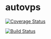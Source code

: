 # autovps
[![Coverage Status](https://coveralls.io/repos/github/rhancockn/autovps/badge.svg)](https://coveralls.io/github/rhancockn/autovps)

[![Build Status](https://api.travis-ci.org/rhancockn/autovps.svg?branch=master)](https://travis-ci.org/rhancockn/autovps)